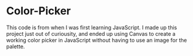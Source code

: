 # Color-Picker

This code is from when I was first learning JavaScript. I made up this project just out of curiousity, and ended up using Canvas to create a working color picker in JavaScript without having to use an image for the palette. 


